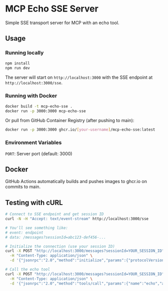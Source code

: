 # MCP Echo SSE Server

Simple SSE transport server for MCP with an echo tool.

## Usage

### Running locally

```bash
npm install
npm run dev
```

The server will start on `http://localhost:3000` with the SSE endpoint at `http://localhost:3000/sse`.

### Running with Docker

```bash
docker build -t mcp-echo-sse .
docker run -p 3000:3000 mcp-echo-sse
```

Or pull from GitHub Container Registry (after pushing to main):

```bash
docker run -p 3000:3000 ghcr.io/[your-username]/mcp-echo-sse:latest
```

### Environment Variables

`PORT`: Server port (default: 3000)

## Docker

GitHub Actions automatically builds and pushes images to ghcr.io on commits to main.

## Testing with cURL

```bash
# Connect to SSE endpoint and get session ID
curl -N -H "Accept: text/event-stream" http://localhost:3000/sse

# You'll see something like:
# event: endpoint
# data: /messages?sessionId=abc123-def456-...

# Initialize the connection (use your session ID)
curl -X POST "http://localhost:3000/messages?sessionId=YOUR_SESSION_ID" \
  -H "Content-Type: application/json" \
  -d '{"jsonrpc":"2.0","method":"initialize","params":{"protocolVersion":"2024-11-05","capabilities":{},"clientInfo":{"name":"curl-test","version":"1.0.0"}},"id":1}'

# Call the echo tool
curl -X POST "http://localhost:3000/messages?sessionId=YOUR_SESSION_ID" \
  -H "Content-Type: application/json" \
  -d '{"jsonrpc":"2.0","method":"tools/call","params":{"name":"echo","arguments":{"message":"Hello SSE!"}},"id":2}'
```